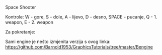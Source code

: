 Space Shooter

Kontrole: W - gore, S - dole, A - lijevo, D - desno, SPACE - pucanje, Q - 1. weapon, E - 2. weapon

Za pokretanje:


Sami engine je nešto izmjenita verzija s ovog linka:
https://github.com/Barnold1953/GraphicsTutorials/tree/master/Bengine
